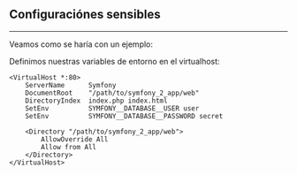 ## Configuraciónes sensibles
---------------------------

Veamos como se haría con un ejemplo:

Definimos nuestras variables de entorno en el virtualhost:

    <VirtualHost *:80>
        ServerName      Symfony
        DocumentRoot    "/path/to/symfony_2_app/web"
        DirectoryIndex  index.php index.html
        SetEnv          SYMFONY__DATABASE__USER user
        SetEnv          SYMFONY__DATABASE__PASSWORD secret

        <Directory "/path/to/symfony_2_app/web">
            AllowOverride All
            Allow from All
        </Directory>
    </VirtualHost>

